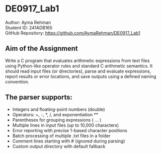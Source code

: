 # DE0917_Lab1

Author: Ayma Rehman  
Student ID: 241ADB165  
GitHub Repository: https://github.com/AymaRehman/DE0917_Lab1   

## Aim of the Assignment

Write a C program that evaluates arithmetic expressions from text files using Python-like operator rules and standard C arithmetic semantics. It should read input files (or directories), parse and evaluate expressions, report results or error locations, and save outputs using a defined naming convention.  

## The parser supports:

- Integers and floating-point numbers (double)  
- Operators: +, -, *, /, and exponentiation **  
- Parentheses for grouping expressions ( ... )  
- Multiple lines in input files (up to 10,000 characters)  
- Error reporting with precise 1-based character positions  
- Batch processing of multiple .txt files in a folder  
- Comment lines starting with # (ignored during parsing)  
- Custom output directory with default fallback  
